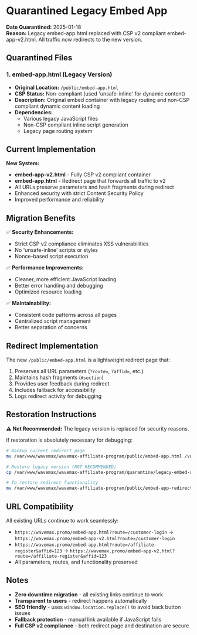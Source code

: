 # Quarantined Legacy Embed App

**Date Quarantined:** 2025-01-18  
**Reason:** Legacy embed-app.html replaced with CSP v2 compliant embed-app-v2.html. All traffic now redirects to the new version.

## Quarantined Files

### 1. embed-app.html (Legacy Version)
- **Original Location:** `/public/embed-app.html`
- **CSP Status:** Non-compliant (used 'unsafe-inline' for dynamic content)
- **Description:** Original embed container with legacy routing and non-CSP compliant dynamic content loading
- **Dependencies:** 
  - Various legacy JavaScript files
  - Non-CSP compliant inline script generation
  - Legacy page routing system

## Current Implementation

**New System:**
- **embed-app-v2.html** - Fully CSP v2 compliant container
- **embed-app.html** - Redirect page that forwards all traffic to v2
- All URLs preserve parameters and hash fragments during redirect
- Enhanced security with strict Content Security Policy
- Improved performance and reliability

## Migration Benefits

✅ **Security Enhancements:**
- Strict CSP v2 compliance eliminates XSS vulnerabilities
- No 'unsafe-inline' scripts or styles
- Nonce-based script execution

✅ **Performance Improvements:**
- Cleaner, more efficient JavaScript loading
- Better error handling and debugging
- Optimized resource loading

✅ **Maintainability:**
- Consistent code patterns across all pages
- Centralized script management
- Better separation of concerns

## Redirect Implementation

The new `/public/embed-app.html` is a lightweight redirect page that:
1. Preserves all URL parameters (`?route=`, `?affid=`, etc.)
2. Maintains hash fragments (`#section`)
3. Provides user feedback during redirect
4. Includes fallback for accessibility
5. Logs redirect activity for debugging

## Restoration Instructions

**⚠️ Not Recommended:** The legacy version is replaced for security reasons.

If restoration is absolutely necessary for debugging:

```bash
# Backup current redirect page
mv /var/www/wavemax/wavemax-affiliate-program/public/embed-app.html /var/www/wavemax/wavemax-affiliate-program/public/embed-app-redirect-backup.html

# Restore legacy version (NOT RECOMMENDED)
cp /var/www/wavemax/wavemax-affiliate-program/quarantine/legacy-embed-app/embed-app.html /var/www/wavemax/wavemax-affiliate-program/public/

# To restore redirect functionality
mv /var/www/wavemax/wavemax-affiliate-program/public/embed-app-redirect-backup.html /var/www/wavemax/wavemax-affiliate-program/public/embed-app.html
```

## URL Compatibility

All existing URLs continue to work seamlessly:

- `https://wavemax.promo/embed-app.html?route=/customer-login` → `https://wavemax.promo/embed-app-v2.html?route=/customer-login`
- `https://wavemax.promo/embed-app.html?route=/affiliate-register&affid=123` → `https://wavemax.promo/embed-app-v2.html?route=/affiliate-register&affid=123`
- All parameters, routes, and functionality preserved

## Notes

- **Zero downtime migration** - all existing links continue to work
- **Transparent to users** - redirect happens automatically
- **SEO friendly** - uses `window.location.replace()` to avoid back button issues
- **Fallback protection** - manual link available if JavaScript fails
- **Full CSP v2 compliance** - both redirect page and destination are secure